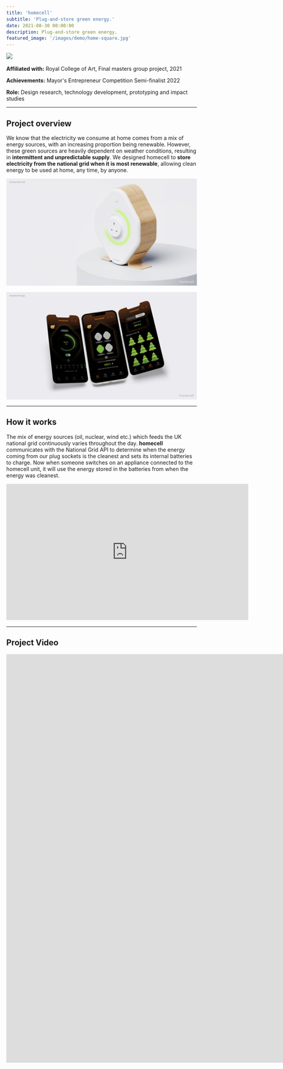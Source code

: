 ```yaml
---
title: 'homecell'
subtitle: 'Plug-and-store green energy.'
date: 2021-08-30 00:00:00
description: Plug-and-store green energy.
featured_image: '/images/demo/home-square.jpg'
---
```


![](/images/homecell/header.png)

**Affiliated with:** Royal College of Art, Final masters group project, 2021

**Achievements:** Mayor's Entrepreneur Competition Semi-finalist 2022

**Role:** Design research, technology development, prototyping and impact studies

---

## Project overview

We know that the electricity we consume at home comes from a mix of energy sources, with an increasing proportion being renewable. However, these green sources are heavily dependent on weather conditions, resulting in **intermittent and unpredictable supply**.  We designed homecell to **store electricity from the national grid when it is most renewable**, allowing clean energy to be used at home, any time, by anyone. 

![](\images\homecell\oursolution1.png)

![](\images\homecell\oursolution2.png)

---

## How it works

The mix of energy sources (oil, nuclear, wind etc.) which feeds the UK national grid continuously varies throughout the day. **homecell** communicates with the National Grid API to determine when the energy coming from our plug sockets is the cleanest and sets its internal batteries to charge. Now when someone switches on an appliance connected to the homecell unit, it will use the energy stored in the batteries from when the energy was cleanest. 

<iframe src="https://player.vimeo.com/video/667792371?h=5138a4c24a" width="640" height="360" frameborder="0" allow="autoplay; fullscreen; picture-in-picture" allowfullscreen></iframe>

---


## Project Video

<iframe src="https://player.vimeo.com/video/667672194?h=d897637e9b&amp;badge=0&amp;autopause=0&amp;player_id=0&amp;app_id=58479" width="1920" height="1080" frameborder="0" allow="autoplay; fullscreen; picture-in-picture" allowfullscreen title="homecell: plug-and-store green energy"></iframe>